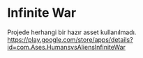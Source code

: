 # Infinite War
Projede herhangi bir hazır asset kullanılmadı.
https://play.google.com/store/apps/details?id=com.Ases.HumansvsAliensInfiniteWar
